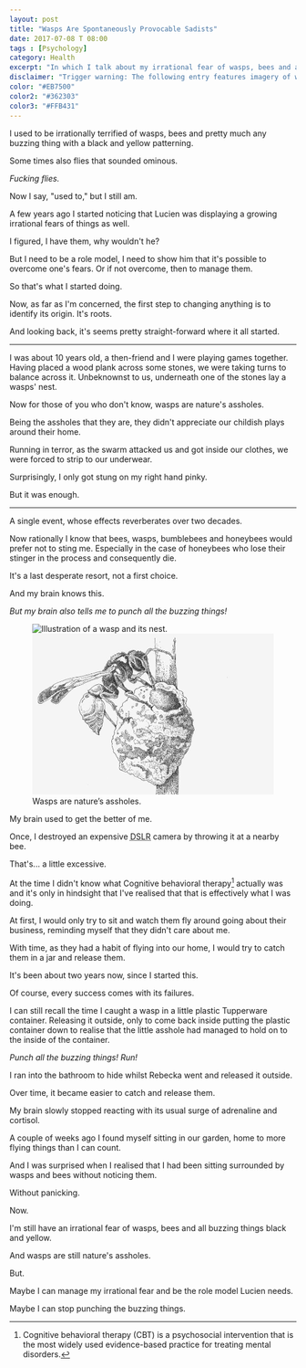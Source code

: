 ```yaml
---
layout: post
title: "Wasps Are Spontaneously Provocable Sadists"
date: 2017-07-08 T 08:00
tags : [Psychology]
category: Health
excerpt: "In which I talk about my irrational fear of wasps, bees and all buzzing things black and yellow."
disclaimer: "Trigger warning: The following entry features imagery of wasps."
color: "#EB7500"
color2: "#362303"
color3: "#FFB431"
---
```

I used to be irrationally terrified of wasps, bees and pretty much any buzzing thing with a black and yellow patterning.

Some times also flies that sounded ominous.

*Fucking flies.*

Now I say, "used to," but I still am.

A few years ago I started noticing that Lucien was displaying a growing irrational fears of things as well.

<p data-pullquote="Now for those of you who don’t know, wasps are nature’s assholes."></p>

I figured, I have them, why wouldn't he?

But I need to be a role model, I need to show him that it's possible to overcome one's fears. Or if not overcome, then to manage them.

So that's what I started doing.

Now, as far as I'm concerned, the first step to changing anything is to identify its origin. It's roots.

And looking back, it's seems pretty straight-forward where it all started.

***

I was  about 10 years old, a then-friend and I were playing games together. Having placed a wood plank across some stones, we were taking turns to balance across it. Unbeknownst to us, underneath one of the stones lay a wasps' nest.

Now for those of you who don't know, wasps are nature's assholes.

Being the assholes that they are, they didn't appreciate our childish plays around their home.

Running in terror, as the swarm attacked us and got inside our clothes, we were forced to strip to our underwear.

Surprisingly, I only got stung on my right hand pinky.

But it was enough.

***

A single event, whose effects reverberates over two decades.

Now rationally I know that bees, wasps, bumblebees and honeybees would prefer not to sting me. Especially in the case of honeybees who lose their stinger in the process and consequently die.

It's a last desperate resort, not a first choice.

And my brain knows this.

*But my brain also tells me to punch all the buzzing things!*

<figure>
  <img class="js-lazy-load" data-original="/assets/posts/2017/july/wasps-are-spontaneously-provocable-sadists/hornet-illustration.jpg" alt="Illustration of a wasp and its nest.">
  <noscript>
    <img src="/assets/posts/2017/july/wasps-are-spontaneously-provocable-sadists/hornet-illustration.jpg" alt="Illustration of a wasp and its nest.">
  </noscript>
  <figcaption>Wasps are nature’s assholes.</figcaption>
</figure>

My brain used to get the better of me.

Once, I destroyed an expensive <abbr title="Digital single-lens reflex" class="small-caps">DSLR</abbr> camera by throwing it at a nearby bee.

That's... a little excessive.

At the time I didn't know what Cognitive behavioral therapy[^1] actually was and it's only in hindsight that I've realised that that is effectively what I was doing.

At first, I would only try to sit and watch them fly around going about their business, reminding myself that they didn't care about me.

With time, as they had a habit of flying into our home, I would try to catch them in a jar and release them.

It's been about two years now, since I started this.

Of course, every success comes with its failures.

I can still recall the time I caught a wasp in a little plastic Tupperware container. Releasing it outside, only to come back inside putting the plastic container down to realise that the little asshole had managed to hold on to the inside of the container.

*Punch all the buzzing things! Run!*

I ran into the bathroom to hide whilst Rebecka went and released it outside.

Over time, it became easier to catch and release them.

My brain slowly stopped reacting with its usual surge of adrenaline and cortisol.

A couple of weeks ago I found myself sitting in our garden, home to more flying things than I can count.

And I was surprised when I realised that I had been sitting surrounded by wasps and bees without noticing them.

Without panicking.

Now.

I'm still have an irrational fear of wasps, bees and all buzzing things black and yellow.

And wasps are still nature's assholes.

But.

Maybe I can manage my irrational fear and be the role model Lucien needs.

Maybe I can stop punching the buzzing things.

[^1]: Cognitive behavioral therapy (CBT) is a psychosocial intervention that is the most widely used evidence-based practice for treating mental disorders.
